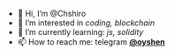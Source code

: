 - 👋 Hi, I’m @Chshiro
- 👀 I’m interested in *coding, blockchain*
- 🌱 I’m currently learning: *js, solidity*
- 📫 How to reach me: telegram [**@oyshen**](https://t.me/oyshen)
